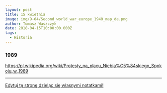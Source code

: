 ```yaml
---
layout: post
title: 15 kwietnia
image: img/9-04/Second_world_war_europe_1940_map_de.png
author: Tomasz Waszczyk
date: 2018-04-15T10:00:00.000Z
tags:
  - Historia
---
```


### 1989

https://pl.wikipedia.org/wiki/Protesty_na_placu_Niebia%C5%84skiego_Spokoju_w_1989

---

<a href="https://github.com/TomaszWaszczyk/historia.waszczyk.com/edit/master/src/content/april-15.md" target="_blank">Edytuj tę stronę dzieląc się własnymi notatkami!</a>
